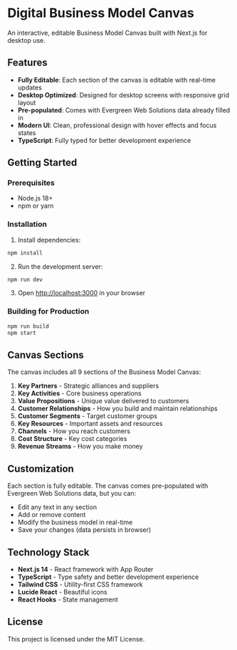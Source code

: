 # Digital Business Model Canvas

An interactive, editable Business Model Canvas built with Next.js for desktop use.

## Features

- **Fully Editable**: Each section of the canvas is editable with real-time updates
- **Desktop Optimized**: Designed for desktop screens with responsive grid layout
- **Pre-populated**: Comes with Evergreen Web Solutions data already filled in
- **Modern UI**: Clean, professional design with hover effects and focus states
- **TypeScript**: Fully typed for better development experience

## Getting Started

### Prerequisites

- Node.js 18+ 
- npm or yarn

### Installation

1. Install dependencies:
```bash
npm install
```

2. Run the development server:
```bash
npm run dev
```

3. Open [http://localhost:3000](http://localhost:3000) in your browser

### Building for Production

```bash
npm run build
npm start
```

## Canvas Sections

The canvas includes all 9 sections of the Business Model Canvas:

1. **Key Partners** - Strategic alliances and suppliers
2. **Key Activities** - Core business operations
3. **Value Propositions** - Unique value delivered to customers
4. **Customer Relationships** - How you build and maintain relationships
5. **Customer Segments** - Target customer groups
6. **Key Resources** - Important assets and resources
7. **Channels** - How you reach customers
8. **Cost Structure** - Key cost categories
9. **Revenue Streams** - How you make money

## Customization

Each section is fully editable. The canvas comes pre-populated with Evergreen Web Solutions data, but you can:

- Edit any text in any section
- Add or remove content
- Modify the business model in real-time
- Save your changes (data persists in browser)

## Technology Stack

- **Next.js 14** - React framework with App Router
- **TypeScript** - Type safety and better development experience
- **Tailwind CSS** - Utility-first CSS framework
- **Lucide React** - Beautiful icons
- **React Hooks** - State management

## License

This project is licensed under the MIT License.
